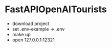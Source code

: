 # FastAPIOpenAITourists

- download project
- set .env-example -> .env
- make up
- open 127.0.0.1:12321